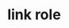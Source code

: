 ---
{
  "title": "link role",
  "description": "An interactive reference to an internal or external resource that, when activated, causes the user agent to navigate to that resource. See related button.",
  "category": "aria",
  "keywords": "link role",
  "last_test_date": "2019-09-14",
  "test_results_url": "https://a11ysupport.io/tech/aria/link_role",
  "test_url": "https://a11ysupport.io/tech/aria/link_role",
  "notes_by_num": {
    "1": "Didn't convey its name"
  },
  "stats": {
    "dragon_win": {
      "ie": {
        "11.253": "y"
      },
      "chrome": {
        "76": "y"
      }
    },
    "jaws": {
      "chrome": {
        "76": "y"
      },
      "ie": {
        "11": "y"
      },
      "firefox": {
        "69": "y"
      }
    },
    "narrator": {
      "edge": {
        "44": "y"
      }
    },
    "nvda": {
      "chrome": {
        "76": "y"
      },
      "firefox": {
        "69": "y"
      }
    },
    "orca": {
      "firefox": {
        "69": "y"
      }
    },
    "talkback": {
      "and_chr": {
        "76": "y"
      }
    },
    "va_and": {
      "and_chr": {
        "77": "y"
      }
    },
    "vo_ios": {
      "ios_saf": {
        "12.4.1": "y"
      }
    },
    "vo_macos": {
      "safari": {
        "12.1.2": "y"
      }
    },
    "vc_ios": {
      "ios_saf": {
        "13.0": "y"
      }
    },
    "vc_macos": {
      "safari": {
        "13.0.2": "y"
      }
    },
    "wsr": {
      "edge": {
        "44": "y"
      },
      "chrome": {
        "77": "a #1"
      }
    }
  },
  "links": {
    "ARIA spec for link": "https://www.w3.org/TR/wai-aria-1.1/#link"
  }
}
---